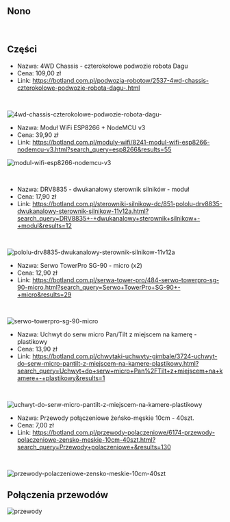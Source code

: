 ## Nono
<br />

## Części
* Nazwa: 4WD Chassis - czterokołowe podwozie robota Dagu
* Cena: 109,00 zł
* Link: https://botland.com.pl/podwozia-robotow/2537-4wd-chassis-czterokolowe-podwozie-robota-dagu-.html
<br />

![4wd-chassis-czterokolowe-podwozie-robota-dagu-](https://user-images.githubusercontent.com/11798406/31551813-fa370fc2-b035-11e7-9f36-f6e4c9a5acac.jpg)


* Nazwa: Moduł WiFi ESP8266 + NodeMCU v3
* Cena: 39,90 zł
* Link: https://botland.com.pl/moduly-wifi/8241-modul-wifi-esp8266-nodemcu-v3.html?search_query=esp8266&results=55

![modul-wifi-esp8266-nodemcu-v3](https://user-images.githubusercontent.com/11798406/31551954-64549ffa-b036-11e7-8512-f13b660467a2.jpg)

<br />

* Nazwa: DRV8835 - dwukanałowy sterownik silników - moduł
* Cena: 17,90 zł
* Link: https://botland.com.pl/sterowniki-silnikow-dc/851-pololu-drv8835-dwukanalowy-sterownik-silnikow-11v12a.html?search_query=DRV8835+-+dwukanalowy+sterownik+silnikow+-+modul&results=12
<br />

![pololu-drv8835-dwukanalowy-sterownik-silnikow-11v12a](https://user-images.githubusercontent.com/11798406/31552037-9b87dc26-b036-11e7-95b0-08c8e0cc8fb5.jpg)

* Nazwa: Serwo TowerPro SG-90 - micro (x2)
* Cena: 12,90 zł
* Link: https://botland.com.pl/serwa-tower-pro/484-serwo-towerpro-sg-90-micro.html?search_query=Serwo+TowerPro+SG-90+-+micro&results=29
<br />

![serwo-towerpro-sg-90-micro](https://user-images.githubusercontent.com/11798406/31552113-cc20b330-b036-11e7-88e6-10eea36a7440.jpg)

* Nazwa: Uchwyt do serw micro Pan/Tilt z miejscem na kamerę - plastikowy
* Cena: 13,90 zł
* Link: https://botland.com.pl/chwytaki-uchwyty-gimbale/3724-uchwyt-do-serw-micro-pantilt-z-miejscem-na-kamere-plastikowy.html?search_query=Uchwyt+do+serw+micro+Pan%2FTilt+z+miejscem+na+kamere+-+plastikowy&results=1
<br />

![uchwyt-do-serw-micro-pantilt-z-miejscem-na-kamere-plastikowy](https://user-images.githubusercontent.com/11798406/31552170-f52798c0-b036-11e7-863e-ad882768a3cd.jpg)

* Nazwa: Przewody połączeniowe żeńsko-męskie 10cm - 40szt.
* Cena: 7,00 zł
* Link: https://botland.com.pl/przewody-polaczeniowe/6174-przewody-polaczeniowe-zensko-meskie-10cm-40szt.html?search_query=Przewody+polaczeniowe+&results=130
<br />

![przewody-polaczeniowe-zensko-meskie-10cm-40szt](https://user-images.githubusercontent.com/11798406/31552302-5df4fcbc-b037-11e7-8c5d-263d8bae4db9.jpg)

## Połączenia przewodów

![przewody](https://user-images.githubusercontent.com/11798406/31554021-8d72c3b6-b03c-11e7-9f55-6dd30af5a508.png)
